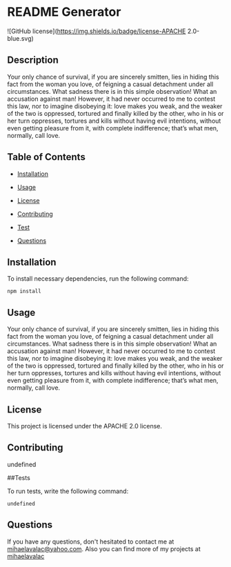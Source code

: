  # README Generator
  ![GitHub license](https://img.shields.io/badge/license-APACHE 2.0-blue.svg)

  ## Description

  Your only chance of survival, if you are sincerely smitten, lies in hiding this fact from the woman you love, of feigning a casual detachment under all circumstances. What sadness there is in this simple observation! What an accusation against man! However, it had never occurred to me to contest this law, nor to imagine disobeying it: love makes you weak, and the weaker of the two is oppressed, tortured and finally killed by the other, who in his or her turn oppresses, tortures and kills without having evil intentions, without even getting pleasure from it, with complete indifference; that’s what men, normally, call love.

  ## Table of Contents
  
  * [Installation](#installation)
  
  * [Usage](#usage)
  
  * [License](#license)
  
  * [Contributing](#contribution)
  
  * [Test](#tests)
  
  * [Questions](#questions)
  
  ## Installation 
  
  To install necessary dependencies, run the following command:

  ```
  npm install
  ```
  
  ## Usage
  
  Your only chance of survival, if you are sincerely smitten, lies in hiding this fact from the woman you love, of feigning a casual detachment under all circumstances. What sadness there is in this simple observation! What an accusation against man! However, it had never occurred to me to contest this law, nor to imagine disobeying it: love makes you weak, and the weaker of the two is oppressed, tortured and finally killed by the other, who in his or her turn oppresses, tortures and kills without having evil intentions, without even getting pleasure from it, with complete indifference; that’s what men, normally, call love.

  ## License

This project is licensed under the APACHE 2.0 license.
  
  ## Contributing
  
  undefined
  
  ##Tests
  
  To run tests, write the following command:
  ```
  undefined
  ```
  ## Questions

  If you have any questions, don't hesitated to contact me at  mihaelavalac@yahoo.com. Also you can find more of my projects at [mihaelavalac](https://github.com/mihaelavalac/)

  